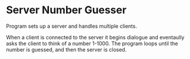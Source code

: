 # Server Number Guesser
Program sets up a server and handles multiple clients.

When a client is connected to the server it begins dialogue and eventaully asks the client to think of a number 1-1000. The program loops until the number is guessed, and then the server is closed.

